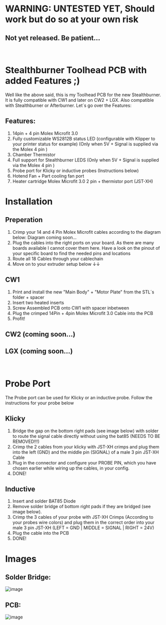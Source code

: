 # WARNING: UNTESTED YET, Should work but do so at your own risk


## Not yet released. Be patient...
<br>

# Stealthburner Toolhead PCB with added Features ;)

Well like the above said, this is my Toolhead PCB for the new Stealthburner. 
It is fully compatible with CW1 and later on CW2 + LGX.
Also compatible with Stealthburner or Afterburner.
Let´s go over the Features:

## Features: 

1. 14pin + 4 pin Molex Microfit 3.0
2. Fully customizable WS2812B status LED (configurable with Klipper to your printer status for example) (Only when 5V + Signal is supplied via the Molex 4 pin )
3. Chamber Thermistor
4. Full support for Stealthburner LEDS (Only when 5V + Signal is supplied via the Molex 4 pin )
5. Probe port for Klicky or inductive probes (Instructions below)
6. Hotend Fan + Part cooling fan port
7. Heater cartridge Molex Microfit 3.0  2 pin + thermistor port (JST-XH)

# Installation

## Preperation
1. Crimp your 14 and 4 Pin Molex Microfit cables according to the diagram below:
   Diagram coming soon...
2. Plug the cables into the right ports on your board. As there are many boards available I cannot cover them here. Have a look on the pinout of your specific board to find the needed pins and locations
3. Route all 18 Cables through your cablechain
4. Move on to your extruder setup below ↓↓

## CW1
1. Print and install the new "Main Body" + "Motor Plate" from the STL´s folder + spacer
2. Insert two heated inserts
3. Screw Assembled PCB onto CW1 with spacer inbetween
4. Plug the crimped 14Pin + 4pin Molex Microfit 3.0 Cable into the PCB
5. Profit!

## CW2 (coming soon...)

## LGX (coming soon...)

<br>

# Probe Port

The Probe port can be used for Klicky or an inductive probe.
Follow the instructions for your probe below

## Klicky
1. Bridge the gap on the bottom right pads (see image below) with solder to route the signal cable directly without using the bat85 (NEEDS TO BE REMOVED!!!)
2. Crimp the 2 cables from your klicky with JST-XH crimps and plug them into the left (GND) and the middle pin (SIGNAL) of a male 3 pin JST-XH Cable
3. Plug in the connector and configure your PROBE PIN, which you have chosen earlier while wiring up the cables, in your config. 
4. DONE!

## Inductive
1. Insert and solder BAT85 Diode
2. Remove solder bridge of bottom right pads if they are bridged (see image below).
3. Crimp the 3 cables of your probe with JST-XH Crimps (According to your probes wire colors) and plug them in the correct order into your male 3 pin JST-XH (LEFT = GND | MIDDLE = SIGNAL | RIGHT = 24V)
4. Plug the cable into the PCB
5. DONE!

# Images

## Solder Bridge: 
![image](https://user-images.githubusercontent.com/54855101/147841885-5d7436cb-75bf-4967-98f4-d06b230ddc53.png)

## PCB:
![image](https://user-images.githubusercontent.com/54855101/147841889-e807e906-e665-4c9d-ba79-c7da10bde391.png)

